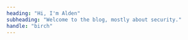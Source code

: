 ```yaml
---
heading: "Hi, I'm Alden" 
subheading: "Welcome to the blog, mostly about security."
handle: "birch"
---
```

